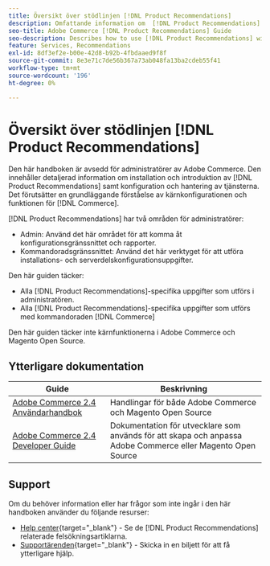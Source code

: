 ```yaml
---
title: Översikt över stödlinjen [!DNL Product Recommendations]
description: Omfattande information om  [!DNL Product Recommendations] för Adobe Commerce-administratörer, inklusive installation och introduktion
seo-title: Adobe Commerce [!DNL Product Recommendations] Guide
seo-description: Describes how to use [!DNL Product Recommendations] with Adobe Commerce.
feature: Services, Recommendations
exl-id: 8df3ef2e-b00e-42d8-b92b-4fbdaaed9f8f
source-git-commit: 8e3e71c7de56b367a73ab048fa13ba2cdeb55f41
workflow-type: tm+mt
source-wordcount: '196'
ht-degree: 0%

---
```


# Översikt över stödlinjen [!DNL Product Recommendations]

Den här handboken är avsedd för administratörer av Adobe Commerce. Den innehåller detaljerad information om installation och introduktion av [!DNL Product Recommendations] samt konfiguration och hantering av tjänsterna. Det förutsätter en grundläggande förståelse av kärnkonfigurationen och funktionen för [!DNL Commerce].

[!DNL Product Recommendations] har två områden för administratörer:

* Admin: Använd det här området för att komma åt konfigurationsgränssnittet och rapporter.
* Kommandoradsgränssnittet: Använd det här verktyget för att utföra installations- och serverdelskonfigurationsuppgifter.

Den här guiden täcker:

* Alla [!DNL Product Recommendations]-specifika uppgifter som utförs i administratören.
* Alla [!DNL Product Recommendations]-specifika uppgifter som utförs med kommandoraden [!DNL Commerce]

Den här guiden täcker inte kärnfunktionerna i Adobe Commerce och Magento Open Source.

## Ytterligare dokumentation

| Guide | Beskrivning |
|------ | ----------- |
| [Adobe Commerce 2.4 Användarhandbok](https://experienceleague.adobe.com/docs/commerce.html?lang=sv-SE) | Handlingar för både Adobe Commerce och Magento Open Source |
| [Adobe Commerce 2.4 Developer Guide](https://developer.adobe.com/commerce/docs) | Dokumentation för utvecklare som används för att skapa och anpassa Adobe Commerce eller Magento Open Source |

## Support

Om du behöver information eller har frågor som inte ingår i den här handboken använder du följande resurser:

* [Help center](https://experienceleague.adobe.com/docs/commerce-knowledge-base/kb/help-center-guide/magento-help-center-user-guide.html?lang=sv-SE#submit-tickets){target="_blank"} - Se de [!DNL Product Recommendations] relaterade felsökningsartiklarna.
* [Supportärenden](https://experienceleague.adobe.com/docs/commerce-knowledge-base/kb/help-center-guide/magento-help-center-user-guide.html?lang=sv-SE#submit-ticket){target="_blank"} - Skicka in en biljett för att få ytterligare hjälp.
